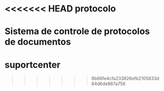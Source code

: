<<<<<<< HEAD
protocolo
=========

Sistema de controle de protocolos de documentos
=======
suportcenter
============
>>>>>>> 8b66fe4cfa233826efb2105833d84d6de867a756

